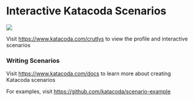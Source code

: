 # Interactive Katacoda Scenarios

[![](http://shields.katacoda.com/katacoda/crutlys/count.svg)](https://www.katacoda.com/crutlys "Get your profile on Katacoda.com")

Visit https://www.katacoda.com/crutlys to view the profile and interactive scenarios

### Writing Scenarios
Visit https://www.katacoda.com/docs to learn more about creating Katacoda scenarios

For examples, visit https://github.com/katacoda/scenario-example
